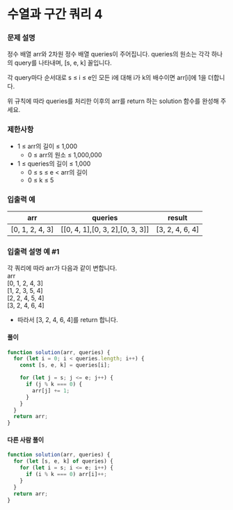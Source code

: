 # 수열과 구간 쿼리 4

### 문제 설명

정수 배열 arr와 2차원 정수 배열 queries이 주어집니다. queries의 원소는 각각 하나의 query를 나타내며, [s, e, k] 꼴입니다.

각 query마다 순서대로 s ≤ i ≤ e인 모든 i에 대해 i가 k의 배수이면 arr[i]에 1을 더합니다.

위 규칙에 따라 queries를 처리한 이후의 arr를 return 하는 solution 함수를 완성해 주세요.

### 제한사항

- 1 ≤ arr의 길이 ≤ 1,000
  - 0 ≤ arr의 원소 ≤ 1,000,000
- 1 ≤ queries의 길이 ≤ 1,000
  - 0 ≤ s ≤ e < arr의 길이
  - 0 ≤ k ≤ 5

### 입출력 예

| arr             | queries                         | result          |
| --------------- | ------------------------------- | --------------- |
| [0, 1, 2, 4, 3] | [[0, 4, 1],[0, 3, 2],[0, 3, 3]] | [3, 2, 4, 6, 4] |

### 입출력 설명 예 #1

각 쿼리에 따라 arr가 다음과 같이 변합니다.  
arr  
[0, 1, 2, 4, 3]  
[1, 2, 3, 5, 4]  
[2, 2, 4, 5, 4]  
[3, 2, 4, 6, 4]

- 따라서 [3, 2, 4, 6, 4]를 return 합니다.

#### 풀이

```javascript
function solution(arr, queries) {
  for (let i = 0; i < queries.length; i++) {
    const [s, e, k] = queries[i];

    for (let j = s; j <= e; j++) {
      if (j % k === 0) {
        arr[j] += 1;
      }
    }
  }
  return arr;
}
```

#### 다른 사람 풀이

```javascript
function solution(arr, queries) {
  for (let [s, e, k] of queries) {
    for (let i = s; i <= e; i++) {
      if (i % k === 0) arr[i]++;
    }
  }
  return arr;
}
```
